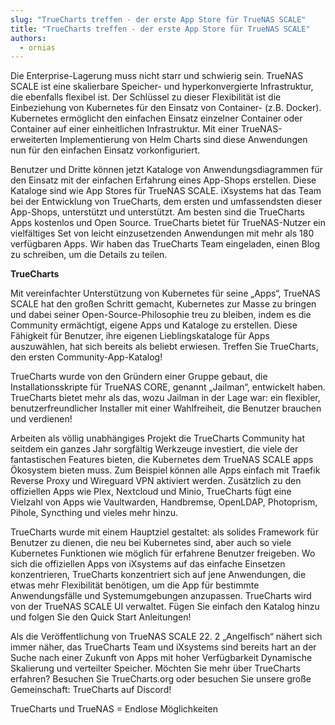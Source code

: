 ```yaml
---
slug: "TrueCharts treffen - der erste App Store für TrueNAS SCALE"
title: "TrueCharts treffen - der erste App Store für TrueNAS SCALE"
authors:
  - ornias
---
```


Die Enterprise-Lagerung muss nicht starr und schwierig sein. TrueNAS SCALE ist eine skalierbare Speicher- und hyperkonvergierte Infrastruktur, die ebenfalls flexibel ist. Der Schlüssel zu dieser Flexibilität ist die Einbeziehung von Kubernetes für den Einsatz von Container- (z.B. Docker). Kubernetes ermöglicht den einfachen Einsatz einzelner Container oder Container auf einer einheitlichen Infrastruktur.  Mit einer TrueNAS-erweiterten Implementierung von Helm Charts sind diese Anwendungen nun für den einfachen Einsatz vorkonfiguriert.

Benutzer und Dritte können jetzt Kataloge von Anwendungsdiagrammen für den Einsatz mit der einfachen Erfahrung eines App-Shops erstellen. Diese Kataloge sind wie App Stores für TrueNAS SCALE.  iXsystems hat das Team bei der Entwicklung von TrueCharts, dem ersten und umfassendsten dieser App-Shops, unterstützt und unterstützt. Am besten sind die TrueCharts Apps kostenlos und Open Source. TrueCharts bietet für TrueNAS-Nutzer ein vielfältiges Set von leicht einzusetzenden Anwendungen mit mehr als 180 verfügbaren Apps.  Wir haben das TrueCharts Team eingeladen, einen Blog zu schreiben, um die Details zu teilen.

**TrueCharts**

Mit vereinfachter Unterstützung von Kubernetes für seine „Apps“, TrueNAS SCALE hat den großen Schritt gemacht, Kubernetes zur Masse zu bringen und dabei seiner Open-Source-Philosophie treu zu bleiben, indem es die Community ermächtigt, eigene Apps und Kataloge zu erstellen. Diese Fähigkeit für Benutzer, ihre eigenen Lieblingskataloge für Apps auszuwählen, hat sich bereits als beliebt erwiesen. Treffen Sie TrueCharts, den ersten Community-App-Katalog!

TrueCharts wurde von den Gründern einer Gruppe gebaut, die Installationsskripte für TrueNAS CORE, genannt „Jailman“, entwickelt haben. TrueCharts bietet mehr als das, wozu Jailman in der Lage war: ein flexibler, benutzerfreundlicher Installer mit einer Wahlfreiheit, die Benutzer brauchen und verdienen!

Arbeiten als völlig unabhängiges Projekt die TrueCharts Community hat seitdem ein ganzes Jahr sorgfältig Werkzeuge investiert, die viele der fantastischen Features bieten, die Kubernetes dem TrueNAS SCALE apps Ökosystem bieten muss. Zum Beispiel können alle Apps einfach mit Traefik Reverse Proxy und Wireguard VPN aktiviert werden. Zusätzlich zu den offiziellen Apps wie Plex, Nextcloud und Minio, TrueCharts fügt eine Vielzahl von Apps wie Vaultwarden, Handbremse, OpenLDAP, Photoprism, Pihole, Syncthing und vieles mehr hinzu.

TrueCharts wurde mit einem Hauptziel gestaltet: als solides Framework für Benutzer zu dienen, die neu bei Kubernetes sind, aber auch so viele Kubernetes Funktionen wie möglich für erfahrene Benutzer freigeben. Wo sich die offiziellen Apps von iXsystems auf das einfache Einsetzen konzentrieren, TrueCharts konzentriert sich auf jene Anwendungen, die etwas mehr Flexibilität benötigen, um die App für bestimmte Anwendungsfälle und Systemumgebungen anzupassen. TrueCharts wird von der TrueNAS SCALE UI verwaltet. Fügen Sie einfach den Katalog hinzu und folgen Sie den Quick Start Anleitungen!

Als die Veröffentlichung von TrueNAS SCALE 22. 2 „Angelfisch“ nähert sich immer näher, das TrueCharts Team und iXsystems sind bereits hart an der Suche nach einer Zukunft von Apps mit hoher Verfügbarkeit Dynamische Skalierung und verteilter Speicher. Möchten Sie mehr über TrueCharts erfahren? Besuchen Sie TrueCharts.org oder besuchen Sie unsere große Gemeinschaft: TrueCharts auf Discord!

TrueCharts und TrueNAS = Endlose Möglichkeiten
